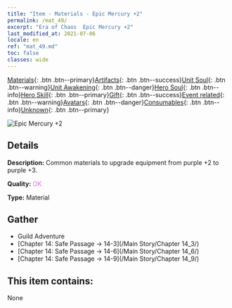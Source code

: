 ```yaml
---
title: "Item - Materials - Epic Mercury +2"
permalink: /mat_49/
excerpt: "Era of Chaos  Epic Mercury +2"
last_modified_at: 2021-07-06
locale: en
ref: "mat_49.md"
toc: false
classes: wide
---
```

 [Materials](/Items/){: .btn .btn--primary}[Artifacts](/Items/Artifacts/){: .btn .btn--success}[Unit Soul](/Items/UnitSoul/){: .btn .btn--warning}[Unit Awakening](/Items/UnitAwakening/){: .btn .btn--danger}[Hero Soul](/Items/HeroSoul/){: .btn .btn--info}[Hero Skill](/Items/HeroSkill/){: .btn .btn--primary}[Gift](/Items/Gift/){: .btn .btn--success}[Event related](/Items/Events/){: .btn .btn--warning}[Avatars](/Items/Avatars/){: .btn .btn--danger}[Consumables](/Items/Consumables/){: .btn .btn--info}[Unknown](/Items/Unknown/){: .btn .btn--primary}

 ![Epic Mercury +2](/images/t/i_cailiao_shuiyin2.png)

## Details
 **Description:** Common materials to upgrade equipment from purple +2 to purple +3.

 **Quality:** <span style="color: #DA70D6">OK</span>

 **Type:** Material

## Gather

*    Guild Adventure 
*    [Chapter 14: Safe Passage -> 14-3](/Main Story/Chapter 14_3/) 
*    [Chapter 14: Safe Passage -> 14-6](/Main Story/Chapter 14_6/) 
*    [Chapter 14: Safe Passage -> 14-9](/Main Story/Chapter 14_9/) 

## This item contains:

  None

